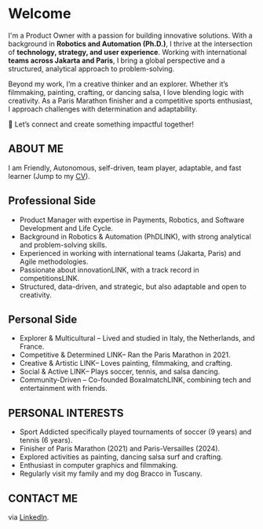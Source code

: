 # Welcome

I'm a Product Owner with a passion for building innovative solutions. With a background in **Robotics and Automation (Ph.D.)**, I thrive at the intersection of **technology, strategy, and user experience**. Working with international **teams across Jakarta and Paris**, I bring a global perspective and a structured, analytical approach to problem-solving.

Beyond my work, I’m a creative thinker and an explorer. Whether it’s filmmaking, painting, crafting, or dancing salsa, I love blending logic with creativity. As a Paris Marathon finisher and a competitive sports enthusiast, I approach challenges with determination and adaptability.

🚀 Let’s connect and create something impactful together!

## ABOUT ME

I am Friendly, Autonomous, self-driven, team player, adaptable, and fast learner (Jump to my [CV](https://teoka.github.io/career/CV.html)).

## Professional Side

- Product Manager with expertise in Payments, Robotics, and Software Development and Life Cycle.
- Background in Robotics & Automation (PhDLINK), with strong analytical and problem-solving skills.
- Experienced in working with international teams (Jakarta, Paris) and Agile methodologies.
- Passionate about innovationLINK, with a track record in competitionsLINK.
- Structured, data-driven, and strategic, but also adaptable and open to creativity.

## Personal Side

- Explorer & Multicultural – Lived and studied in Italy, the Netherlands, and France.
- Competitive & Determined LINK– Ran the Paris Marathon in 2021.
- Creative & Artistic LINK– Loves painting, filmmaking, and crafting.
- Social & Active LINK– Plays soccer, tennis, and salsa dancing.
- Community-Driven – Co-founded BoxalmatchLINK, combining tech and entertainment with friends.


## PERSONAL INTERESTS 
 
- Sport Addicted specifically played 
tournaments of soccer (9 years) and 
tennis (6 years).
- Finisher of Paris Marathon (2021) 
and Paris-Versailles (2024). 
- Explored activities as painting, 
dancing salsa surf and crafting. 
- Enthusiast in computer graphics 
and filmmaking. 
- Regularly visit my family and my 
dog Bracco in Tuscany.

## CONTACT ME

via [LinkedIn](https://www.linkedin.com/in/matteociocca/).
